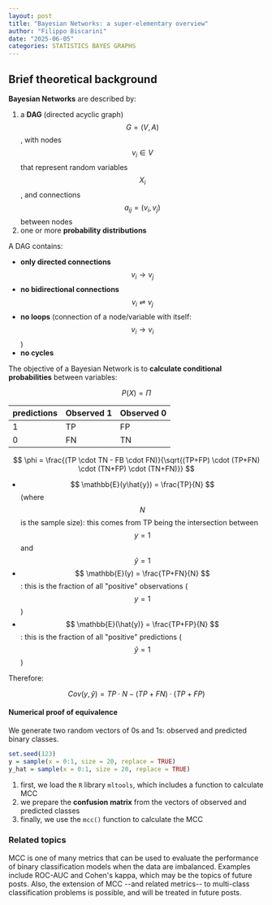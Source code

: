 ```yaml
---
layout: post
title: "Bayesian Networks: a super-elementary overview"
author: "Filippo Biscarini"
date: "2025-06-05"
categories: STATISTICS BAYES GRAPHS
---
```


## Brief theoretical background

**Bayesian Networks** are described by: 

1. a **DAG** (directed acyclic graph) $$G = (V,A)$$, with nodes $$v_i \in V$$ that represent random variables $$ X_i $$, and connections $$ a_{ij} = (v_i, v_j) $$ between nodes
2. one or more **probability distributions**

A DAG contains:

- **only directed connections** $$ v_i \rightarrow v_j $$
- **no bidirectional connections** $$ v_i \rightleftharpoons v_j $$
- **no loops** (connection of a node/variable with itself: $$ v_i \rightarrow v_i $$)
- **no cycles**

The objective of a Bayesian Network is to **calculate conditional probabilities** between variables:

$$
P(X) = \Pi
$$


| predictions | Observed 1 | Observed 0 |
|:------------|:-----------|:-----------|
| 1           | TP         | FP         |
| 0           | FN         | TN         |

$$
\phi = \frac{(TP \cdot TN - FB \cdot FN)}{\sqrt{(TP+FP) \cdot (TP+FN) \cdot (TN+FP) \cdot (TN+FN)}}
$$

- $$ \mathbb{E}(y\hat{y}) = \frac{TP}{N} $$ (where $$N$$ is the sample size): this comes from TP being the intersection between $$y=1$$ and $$\hat{y}=1$$
- $$ \mathbb{E}(y) = \frac{TP+FN}{N} $$: this is the fraction of all "positive" observations ($$y=1$$)
- $$ \mathbb{E}(\hat{y)} = \frac{TP+FP}{N} $$: this is the fraction of all "positive" predictions ($$\hat{y}=1$$)

Therefore:

$$
Cov(y,\hat{y}) = TP \cdot N - (TP+FN) \cdot (TP+FP)
$$


#### Numerical proof of equivalence

We generate two random vectors of 0s and 1s: observed and predicted binary classes.

```r
set.seed(123)
y = sample(x = 0:1, size = 20, replace = TRUE)
y_hat = sample(x = 0:1, size = 20, replace = TRUE)
```

1. first, we load the `R` library `mltools`, which includes a function to calculate MCC
2. we prepare the **confusion matrix** from the vectors of observed and predicted classes
3. finally, we use the `mcc()` function to calculate the MCC



### Related topics

MCC is one of many metrics that can be used to evaluate the performance of binary classification models when the data are imbalanced. 
Examples include ROC-AUC and Cohen's kappa, which may be the topics of future posts.
Also, the extension of MCC --and related metrics-- to multi-class classification problems is possible, and will be treated in future posts.


